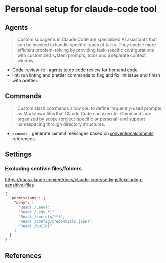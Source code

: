 # Personal setup for claude-code tool


## Agents

> Custom subagents in Claude Code are specialized AI assistants that can be invoked to handle specific types of tasks. They enable more efficient problem-solving by providing task-specific configurations with customized system prompts, tools and a separate context window.

- Code-review-fe : agents to do code review for frontend code.
- lint: run linting and prettier commands to flag and fix lint issue and finish with prettier.

## Commands

> Custom slash commands allow you to define frequently-used prompts as Markdown files that Claude Code can execute. Commands are organized by scope (project-specific or personal) and support namespacing through directory structures.

- `/commit` : generate commit messages based on [conventionalcommits](https://www.conventionalcommits.org/fr/v1.0.0/) references.

## Settings 

### Excluding sentivie files/folders

https://docs.claude.com/en/docs/claude-code/settings#excluding-sensitive-files

```JSON
{
  "permissions": {
    "deny": [
      "Read(./.env)",
      "Read(./.env.*)",
      "Read(./secrets/**)",
      "Read(./config/credentials.json)",
      "Read(./build)"
    ]
  }
}

```

## References

